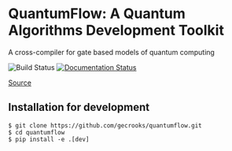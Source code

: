 #  QuantumFlow: A Quantum Algorithms Development Toolkit

A cross-compiler for gate based models of quantum computing

![Build Status](https://github.com/gecrooks/quantumflow-dev/workflows/Build/badge.svg) [![Documentation Status](https://readthedocs.org/projects/quantumflow/badge/?version=latest)](https://quantumflow.readthedocs.io/en/latest/?badge=latest)


[Source](https://github.com/gecrooks/quantumflow)


## Installation for development

```
$ git clone https://github.com/gecrooks/quantumflow.git
$ cd quantumflow
$ pip install -e .[dev]
```


